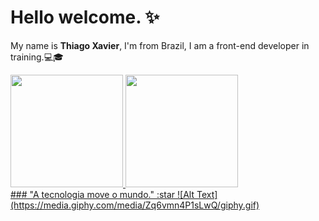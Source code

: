 #  Hello welcome. :sparkles:

My name is **Thiago Xavier**, I'm from Brazil, I am a front-end developer in training.:computer::mortar_board:
<div>
        <a href="https://github.com/ThiagoMob/">
        <img height="180em" src="https://github-readme-stats.vercel.app/api?username=ThiagoMob/&show_icons=false&theme=dracula&include_all_commits=true&count_private=true"/>
        <img height="180em" src="https://github-readme-stats.vercel.app/api/top-langs/?username=ThiagoMob/&layout=compact&langs_count=7&theme=dracula"/>
      </div>
### "A tecnologia move o mundo." :star
![Alt Text](https://media.giphy.com/media/Zq6vmn4P1sLwQ/giphy.gif)

